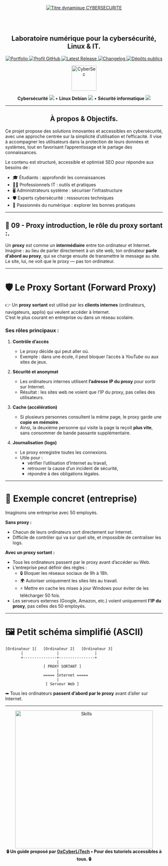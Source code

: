 <div align="center">

  <br></br>
  
  <a href="https://github.com/0xCyberLiTech">
  <img src="https://readme-typing-svg.herokuapp.com?font=JetBrains+Mono&size=50&duration=6000&pause=1000000000&color=FF0048&center=true&vCenter=true&width=1100&lines=%3ECYBERSECURITE_" alt="Titre dynamique CYBERSECURITE" />
  </a>
  
  <br></br>

  <h2>Laboratoire numérique pour la cybersécurité, Linux & IT.</h2>
  
  <p align="center">
      <a href="https://0xcyberlitech.github.io/">
        <img src="https://img.shields.io/badge/Portfolio-0xCyberLiTech-181717?logo=github&style=flat-square" alt="Portfolio" />
      </a>
      <a href="https://github.com/0xCyberLiTech">
        <img src="https://img.shields.io/badge/Profil-GitHub-181717?logo=github&style=flat-square" alt="Profil GitHub" />
      </a>
      <a href="https://github.com/0xCyberLiTech/Cybersecurite/releases/latest">
        <img src="https://img.shields.io/github/v/release/0xCyberLiTech/Cybersecurite?label=version" alt="Latest Release" />
      </a>
      <a href="https://github.com/0xCyberLiTech/Cybersecurite/blob/main/CHANGELOG.md">
        <img src="https://img.shields.io/badge/📄%20CHANGELOG-Cybersecurite-blue" alt="Changelog" />
      </a>
      <a href="https://github.com/0xCyberLiTech?tab=repositories">
        <img src="https://img.shields.io/badge/Dépôts-publics-blue?style=flat-square" alt="Dépôts publics" />
      </a>
  </p>

</div>

<div align="center">
  <img src="https://img.icons8.com/fluency/96/000000/cyber-security.png" alt="CyberSec" width="80"/>
</div>

<div align="center">
  <p>
    <strong>Cybersécurité</strong> <img src="https://img.icons8.com/color/24/000000/lock--v1.png"/> • <strong>Linux Debian</strong> <img src="https://img.icons8.com/color/24/000000/linux.png"/> • <strong>Sécurité informatique</strong> <img src="https://img.icons8.com/color/24/000000/shield-security.png"/>
  </p>
</div>

---

<div align="center">
  
## À propos & Objectifs.

</div>

Ce projet propose des solutions innovantes et accessibles en cybersécurité, avec une approche centrée sur la simplicité d’utilisation et l’efficacité. Il vise à accompagner les utilisateurs dans la protection de leurs données et systèmes, tout en favorisant l’apprentissage et le partage des connaissances.

Le contenu est structuré, accessible et optimisé SEO pour répondre aux besoins de :
- 🎓 Étudiants : approfondir les connaissances
- 👨‍💻 Professionnels IT : outils et pratiques
- 🖥️ Administrateurs système : sécuriser l’infrastructure
- 🛡️ Experts cybersécurité : ressources techniques
- 🚀 Passionnés du numérique : explorer les bonnes pratiques

---

## 🧭 09 - **Proxy introduction, le rôle du proxy sortant :**.

Un **proxy** est comme un **intermédiaire** entre ton ordinateur et Internet.  
Imagine : au lieu de parler directement à un site web, ton ordinateur **parle d’abord au proxy**, qui se charge ensuite de transmettre le message au site.  
Le site, lui, ne voit que le proxy — pas ton ordinateur.  

---

# 🛡️ Le Proxy Sortant (Forward Proxy)

👉 Un **proxy sortant** est utilisé par les **clients internes** (ordinateurs, navigateurs, applis) qui veulent accéder à Internet.  
C’est le plus courant en entreprise ou dans un réseau scolaire.

### Ses rôles principaux :

1. **Contrôle d’accès**  
   - Le proxy décide qui peut aller où.  
   - Exemple : dans une école, il peut bloquer l’accès à *YouTube* ou aux sites de jeux.  

2. **Sécurité et anonymat**  
   - Les ordinateurs internes utilisent **l’adresse IP du proxy** pour sortir sur Internet.  
   - Résultat : les sites web ne voient que l’IP du proxy, pas celles des utilisateurs.  

3. **Cache (accélération)**  
   - Si plusieurs personnes consultent la même page, le proxy garde une **copie en mémoire**.  
   - Ainsi, la deuxième personne qui visite la page la reçoit **plus vite**, sans consommer de bande passante supplémentaire.  

4. **Journalisation (logs)**  
   - Le proxy enregistre toutes les connexions.  
   - Utile pour :  
     - vérifier l’utilisation d’Internet au travail,  
     - retrouver la cause d’un incident de sécurité,  
     - répondre à des obligations légales.  

---

# 📖 Exemple concret (entreprise)

Imaginons une entreprise avec 50 employés.  

**Sans proxy :**  
- Chacun de leurs ordinateurs sort directement sur Internet.  
- Difficile de contrôler qui va sur quel site, et impossible de centraliser les logs.  

**Avec un proxy sortant :**  
- Tous les ordinateurs passent par le proxy avant d’accéder au Web.  
- L’entreprise peut définir des règles :  
  - 🔒 Bloquer les réseaux sociaux de 9h à 18h.  
  - 🌍 Autoriser uniquement les sites liés au travail.  
  - ⚡ Mettre en cache les mises à jour Windows pour éviter de les télécharger 50 fois.  
- Les serveurs externes (Google, Amazon, etc.) voient uniquement **l’IP du proxy**, pas celles des 50 employés.  

---

# 🖼️ Petit schéma simplifié (ASCII)

```
[Ordinateur 1]   [Ordinateur 2]   [Ordinateur 3]
       |               |                |
       +---------------+----------------+
                       |
                 [ PROXY SORTANT ]
                       |
                 ===== Internet =====
                       |
                  [ Serveur Web ]
```

➡ Tous les ordinateurs **passent d’abord par le proxy** avant d’aller sur Internet.  

---

<div align="center">
  <a href="https://github.com/0xCyberLiTech" target="_blank" rel="noopener">
    <img src="https://skillicons.dev/icons?i=linux,debian,bash,docker,nginx,git,vim,python,markdown" alt="Skills" width="440">
  </a>
</div>

<div align="center">
  <b>🔒 Un guide proposé par <a href="https://github.com/0xCyberLiTech">0xCyberLiTech</a> • Pour des tutoriels accessibles à tous. 🔒</b>
</div>

